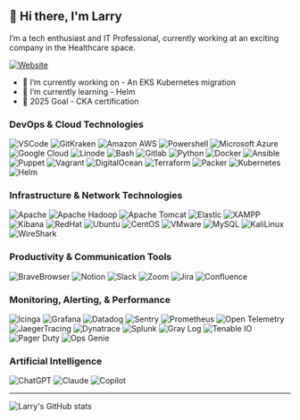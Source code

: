 ## 👋 Hi there, I'm Larry
I’m a tech enthusiast and IT Professional, currently working at an exciting company in the Healthcare space. 

[![Website](https://img.shields.io/badge/CAREFORTH-purple?style=flat-square)](https://www.careforth.com/)

- 🔭 I’m currently working on - An EKS Kubernetes migration
- 🌱 I’m currently learning - Helm
- 🥅 2025 Goal - CKA certification

### DevOps & Cloud Technologies
<p>
  <img alt="VSCode" src="https://img.shields.io/badge/-VSCode-007ACC?style=flat&logo=visual-studio-code&logoColor=white" />
  <img alt="GitKraken" src="https://img.shields.io/badge/-GitKraken-000000??style=flat&logo=gitkraken&logoColor=green" />
  <img alt="Amazon AWS" src="https://img.shields.io/badge/AWS-%23FF9900.svg?logo=amazon-web-services&logoColor=white" />
  <img alt="Powershell" src="https://img.shields.io/badge/-Powershell-5391FE?style=flat&logo=PowerShell&logoColor=white" />
  <img alt="Microsoft Azure" src="https://img.shields.io/badge/-MicrosoftAzure-0078D4?style=flat&logo=microsoftazure&logoColor=white" />
  <img alt="Google Cloud" src="https://img.shields.io/badge/-GoogleCloud-4285F4?style=flat&logo=googlecloud&logoColor=white" />
  <img alt="Linode" src="https://img.shields.io/badge/-Linode-00A95C?style=flat&logo=linode&logoColor=white" />
  <img alt="Bash" src="https://img.shields.io/badge/-Bash-4EAA25?style=flat&logo=gnubash&logoColor=white" />
  <img alt="Gitlab" src="https://img.shields.io/badge/-Gitlab-FCA121?style=flat&logo=gitlab&logoColor=white" />
  <img alt="Python" src="https://img.shields.io/badge/-Python-3776AB?style=flat&logo=python&logoColor=white" /> 
  <img alt="Docker" src="https://img.shields.io/badge/-Docker-2496ED?style=flat&logo=docker&logoColor=white" />
  <img alt="Ansible" src="https://img.shields.io/badge/-Ansible-EE0000?style=flat&logo=ansible&logoColor=white" />
  <img alt="Puppet" src="https://img.shields.io/badge/-Puppet-FFAE1A?style=flat&logo=puppet&logoColor=white" />
  <img alt="Vagrant" src="https://img.shields.io/badge/-Vagrant-1868F2?style=flat&logo=vagrant&logoColor=white" />
  <img alt="DigitalOcean" src="https://img.shields.io/badge/-DigitalOcean-0080FF?style=flat&logo=digitalocean&logoColor=white" />
  <img alt="Terraform" src="https://img.shields.io/badge/-Terraform-7B42BC?style=flat&logo=terraform&logoColor=white" />
  <img alt="Packer" src="https://img.shields.io/badge/-Packer-02A8EF?style=flat&logo=packer&logoColor=white" />
  <img alt="Kubernetes" src="https://img.shields.io/badge/-Kubernetes-326CE5?style=flat&logo=kubernetes&logoColor=white" />
  <img alt="Helm" src="https://img.shields.io/badge/-Helm-0F1689?style=flat&logo=helm&logoColor=white" />
</p>

### Infrastructure & Network Technologies
<p>
  <img alt="Apache" src="https://img.shields.io/badge/-Apache-009639?style=flat&logo=apache&logoColor=white" />
  <img alt="Apache Hadoop" src="https://img.shields.io/badge/-Apache Hadoop-000000?style=flat&logo=apachehadoop&logoColor=white" />
  <img alt="Apache Tomcat" src="https://img.shields.io/badge/-Apache Tomcat-F8DC75?style=flat&logo=apachetomcat&logoColor=white" />
  <img alt="Elastic" src="https://img.shields.io/badge/-Elastic-005571?style=flat&logo=elastic&logoColor=white" />
  <img alt="XAMPP" src="https://img.shields.io/badge/-XAMPP-FB7A24?style=flat&logo=xampp&logoColor=white" />
  <img alt="Kibana" src="https://img.shields.io/badge/-Kibana-005571?style=flat&logo=kibana&logoColor=white" />
  <img alt="RedHat" src="https://img.shields.io/badge/-RedHat-EE0000?style=flat&logo=redhat&logoColor=white" />
  <img alt="Ubuntu" src="https://img.shields.io/badge/-Ubuntu-E95420?style=flat&logo=ubuntu&logoColor=white" /> 
  <img alt="CentOS" src="https://img.shields.io/badge/-CentOS-262577?style=flat&logo=centos&logoColor=white" />
  <img alt="VMware" src="https://img.shields.io/badge/-VMware-607078?style=flat&logo=vmware&logoColor=white" />
  <img alt="MySQL" src="https://img.shields.io/badge/-MySQL-4479A1?style=flat&logo=mysql&logoColor=white" />
  <img alt="KaliLinux" src="https://img.shields.io/badge/-KaliLinux-557C94?style=flat&logo=kali-linux&logoColor=white" /> 
  <img alt="WireShark" src="https://img.shields.io/badge/-WireShark-1679A7?style=flat&logo=wireshark&logoColor=white" /> 
</p>

### Productivity & Communication Tools
<p>
  <img alt="BraveBrowser" src="https://img.shields.io/badge/-BraveBrowser-FB542B?style=flat&logo=brave&logoColor=white" /> 
  <img alt="Notion" src="https://img.shields.io/badge/-Notion-000?style=flat&logo=notion&logoColor=white" />
  <img alt="Slack" src="https://img.shields.io/badge/-Slack-4A154B?style=flat&logo=slack&logoColor=white" />
  <img alt="Zoom" src="https://img.shields.io/badge/-Zoom-2D8CFF?style=flat&logo=zoom&logoColor=white" />
  <img alt="Jira" src="https://img.shields.io/badge/-Jira-0052CC?style=flat&logo=jira&logoColor=white" />
  <img alt="Confluence" src="https://img.shields.io/badge/-Confluence-172B4D?style=flat&logo=confluence&logoColor=white" />
</p>

### Monitoring, Alerting, & Performance
<p>
  <img alt="Icinga" src="https://img.shields.io/badge/-Icinga-06062C?style=flat&logo=icinga&logoColor=white" />
  <img alt="Grafana" src="https://img.shields.io/badge/-Grafana-F46800?style=flat&logo=grafana&logoColor=white" />
  <img alt="Datadog" src="https://img.shields.io/badge/-Datadog-06062C?style=flat&logo=datadog&logoColor=white" />
  <img alt="Sentry" src="https://img.shields.io/badge/-Sentry-362D59?style=flat&logo=sentry&logoColor=white" />
  <img alt="Prometheus" src="https://img.shields.io/badge/-Prometheus-E6522C?style=flat&logo=prometheus&logoColor=white" />
  <img alt="Open Telemetry" src="https://img.shields.io/badge/-OpenTelemetry-000000?style=flat&logo=opentelemetry&logoColor=white" />
  <img alt="JaegerTracing" src="https://img.shields.io/badge/-JaegerTracing-362D59?style=flat&logo=jagertracing&logoColor=white" />
  <img alt="Dynatrace" src="https://img.shields.io/badge/-Dynatrace-1496FF?style=flat&logo=dynatrace&logoColor=white" />
  <img alt="Splunk" src="https://img.shields.io/badge/-Splunk-000000?style=flat&logo=splunk&logoColor=white" /> 
  <img alt="Gray Log" src="https://img.shields.io/badge/-GrayLog-FF3633?style=flat&logo=graylog&logoColor=white" />
  <img alt="Tenable IO" src="https://img.shields.io/badge/-tenable.io-000000?style=flat&logo=tenable.io&logoColor=white" />
  <img alt="Pager Duty" src="https://img.shields.io/badge/-PagerDuty-06AC38?style=flat&logo=pagerduty&logoColor=white" />
  <img alt="Ops Genie" src="https://img.shields.io/badge/-OpsGenie-172B4D?style=flat&logo=opsgenie&logoColor=white" />
</p>

### Artificial Intelligence
<p>
  <img alt="ChatGPT" src="https://img.shields.io/badge/ChatGPT-74aa9c?logo=openai&logoColor=white" />
  <img alt="Claude" src="https://img.shields.io/badge/Claude-D97757?logo=claude&logoColor=fff" />
  <img alt="Copilot" src="https://img.shields.io/badge/GitHub%20Copilot-000?logo=githubcopilot&logoColor=fff" />
</p>

---
![Larry's GitHub stats](https://github-readme-stats.vercel.app/api?username=LarryBetson&show_icons=true&theme=dracula)

